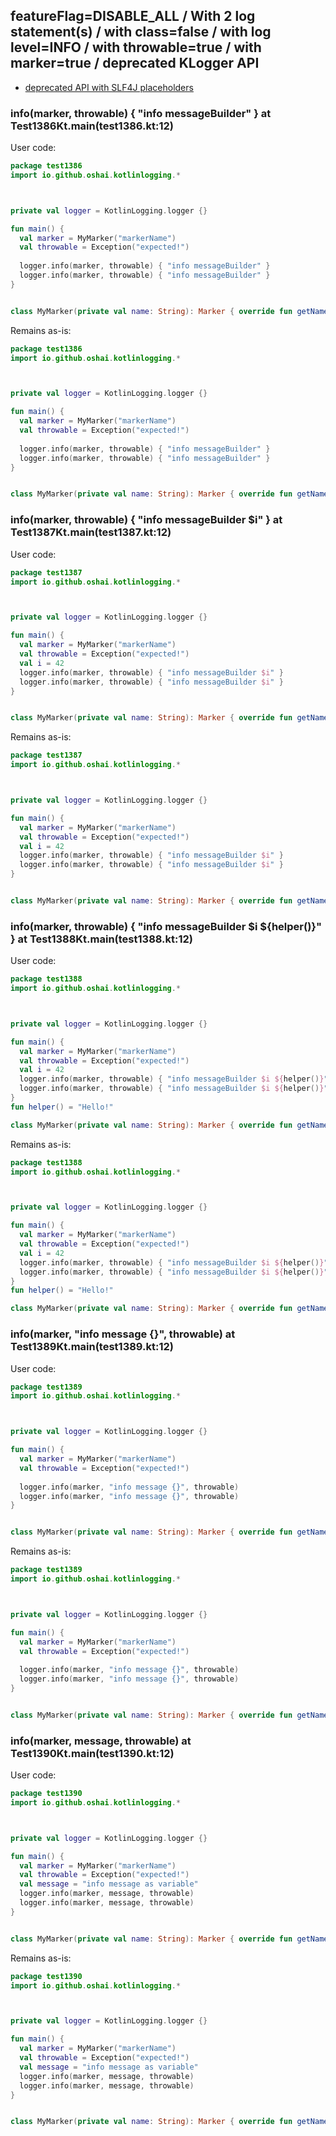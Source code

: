 ## featureFlag=DISABLE_ALL / With 2 log statement(s) / with class=false / with log level=INFO / with throwable=true / with marker=true / deprecated KLogger API

* [deprecated API with SLF4J placeholders](deprecated-slf4j-placeholders.md)

###  info(marker, throwable) { "info messageBuilder" } at Test1386Kt.main(test1386.kt:12)

User code:
```kotlin
package test1386
import io.github.oshai.kotlinlogging.*



private val logger = KotlinLogging.logger {}

fun main() {
  val marker = MyMarker("markerName")
  val throwable = Exception("expected!")
  
  logger.info(marker, throwable) { "info messageBuilder" }
  logger.info(marker, throwable) { "info messageBuilder" }
}


class MyMarker(private val name: String): Marker { override fun getName() = name }

```
  
Remains as-is:
```kotlin
package test1386
import io.github.oshai.kotlinlogging.*



private val logger = KotlinLogging.logger {}

fun main() {
  val marker = MyMarker("markerName")
  val throwable = Exception("expected!")
  
  logger.info(marker, throwable) { "info messageBuilder" }
  logger.info(marker, throwable) { "info messageBuilder" }
}


class MyMarker(private val name: String): Marker { override fun getName() = name }

```

###  info(marker, throwable) { "info messageBuilder $i" } at Test1387Kt.main(test1387.kt:12)

User code:
```kotlin
package test1387
import io.github.oshai.kotlinlogging.*



private val logger = KotlinLogging.logger {}

fun main() {
  val marker = MyMarker("markerName")
  val throwable = Exception("expected!")
  val i = 42
  logger.info(marker, throwable) { "info messageBuilder $i" }
  logger.info(marker, throwable) { "info messageBuilder $i" }
}


class MyMarker(private val name: String): Marker { override fun getName() = name }

```
  
Remains as-is:
```kotlin
package test1387
import io.github.oshai.kotlinlogging.*



private val logger = KotlinLogging.logger {}

fun main() {
  val marker = MyMarker("markerName")
  val throwable = Exception("expected!")
  val i = 42
  logger.info(marker, throwable) { "info messageBuilder $i" }
  logger.info(marker, throwable) { "info messageBuilder $i" }
}


class MyMarker(private val name: String): Marker { override fun getName() = name }

```

###  info(marker, throwable) { "info messageBuilder $i ${helper()}" } at Test1388Kt.main(test1388.kt:12)

User code:
```kotlin
package test1388
import io.github.oshai.kotlinlogging.*



private val logger = KotlinLogging.logger {}

fun main() {
  val marker = MyMarker("markerName")
  val throwable = Exception("expected!")
  val i = 42
  logger.info(marker, throwable) { "info messageBuilder $i ${helper()}" }
  logger.info(marker, throwable) { "info messageBuilder $i ${helper()}" }
}
fun helper() = "Hello!"

class MyMarker(private val name: String): Marker { override fun getName() = name }

```
  
Remains as-is:
```kotlin
package test1388
import io.github.oshai.kotlinlogging.*



private val logger = KotlinLogging.logger {}

fun main() {
  val marker = MyMarker("markerName")
  val throwable = Exception("expected!")
  val i = 42
  logger.info(marker, throwable) { "info messageBuilder $i ${helper()}" }
  logger.info(marker, throwable) { "info messageBuilder $i ${helper()}" }
}
fun helper() = "Hello!"

class MyMarker(private val name: String): Marker { override fun getName() = name }

```

###  info(marker, "info message {}", throwable) at Test1389Kt.main(test1389.kt:12)

User code:
```kotlin
package test1389
import io.github.oshai.kotlinlogging.*



private val logger = KotlinLogging.logger {}

fun main() {
  val marker = MyMarker("markerName")
  val throwable = Exception("expected!")
  
  logger.info(marker, "info message {}", throwable)
  logger.info(marker, "info message {}", throwable)
}


class MyMarker(private val name: String): Marker { override fun getName() = name }

```
  
Remains as-is:
```kotlin
package test1389
import io.github.oshai.kotlinlogging.*



private val logger = KotlinLogging.logger {}

fun main() {
  val marker = MyMarker("markerName")
  val throwable = Exception("expected!")
  
  logger.info(marker, "info message {}", throwable)
  logger.info(marker, "info message {}", throwable)
}


class MyMarker(private val name: String): Marker { override fun getName() = name }

```

###  info(marker, message, throwable) at Test1390Kt.main(test1390.kt:12)

User code:
```kotlin
package test1390
import io.github.oshai.kotlinlogging.*



private val logger = KotlinLogging.logger {}

fun main() {
  val marker = MyMarker("markerName")
  val throwable = Exception("expected!")
  val message = "info message as variable"
  logger.info(marker, message, throwable)
  logger.info(marker, message, throwable)
}


class MyMarker(private val name: String): Marker { override fun getName() = name }

```
  
Remains as-is:
```kotlin
package test1390
import io.github.oshai.kotlinlogging.*



private val logger = KotlinLogging.logger {}

fun main() {
  val marker = MyMarker("markerName")
  val throwable = Exception("expected!")
  val message = "info message as variable"
  logger.info(marker, message, throwable)
  logger.info(marker, message, throwable)
}


class MyMarker(private val name: String): Marker { override fun getName() = name }

```
